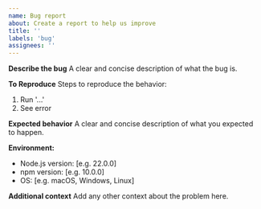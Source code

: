 ```yaml
---
name: Bug report
about: Create a report to help us improve
title: ''
labels: 'bug'
assignees: ''
---
```


**Describe the bug**
A clear and concise description of what the bug is.

**To Reproduce**
Steps to reproduce the behavior:
1. Run '...'
2. See error

**Expected behavior**
A clear and concise description of what you expected to happen.

**Environment:**
- Node.js version: [e.g. 22.0.0]
- npm version: [e.g. 10.0.0]
- OS: [e.g. macOS, Windows, Linux]

**Additional context**
Add any other context about the problem here.
